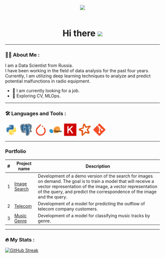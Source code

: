 <div id="header" align="center">
  <img src="https://media.giphy.com/media/g06HKnMmtK1aXurndU/giphy.gif" width="250"/>
</div>

<div id="badges" align="center">
  <img src="https://komarev.com/ghpvc/?username=Semenov-AD&style=flat-square&color=blue" alt=""/>
</div>

<div align="center">
  <h1>
    Hi there
    <img src="https://media.giphy.com/media/hvRJCLFzcasrR4ia7z/giphy.gif" width="30px"/>
  </h1>
</div>

---

### :man_technologist: About Me :
I am a Data Scientist from Russia.  
I have been working in the field of data analysis for the past four years. Currently, I am utilizing deep learning techniques to analyze and predict potential malfunctions in radio equipment.
- :telescope: I am currently looking for a job.
- :seedling: Exploring CV, MLOps.

---

### :hammer_and_wrench: Languages and Tools :    
<div>
  <img src="https://github.com/devicons/devicon/blob/master/icons/python/python-original.svg" title="Python" alt="Python" width="40" height="40"/>&nbsp;
  <img src="https://github.com/devicons/devicon/blob/master/icons/postgresql/postgresql-original.svg" title="PostgreSQL" alt="PostgreSQL" width="40" height="40"/>&nbsp;
  <img src="https://github.com/devicons/devicon/blob/master/icons/pytorch/pytorch-original.svg" title="Pytorch" alt="Pytorch" width="40" height="40"/>&nbsp;
  <img src="https://github.com/devicons/devicon/blob/master/icons/scikitlearn/scikitlearn-original.svg" title="Scikit-Learn" alt="Scikit-Learn" width="40" height="40"/>&nbsp;
  <img src="https://github.com/devicons/devicon/blob/master/icons/keras/keras-original.svg" title="Keras" alt="Keras" width="40" height="40"/>&nbsp;
  <img src="https://github.com/devicons/devicon/blob/master/icons/apachespark/apachespark-original.svg" title="Apache Spark" alt="Apache Spark" width="40" height="40"/>&nbsp;
  <img src="https://github.com/devicons/devicon/blob/master/icons/git/git-original.svg" title="Git" alt="Git" width="40" height="40"/>&nbsp;
</div>

---

### Portfolio  

|#|         Project name     |Description|
|-|-----------------------|-----------|
|1|[Image Search](https://github.com/Semenov-AD/image_search)|Development of a demo version of the search for images on demand. The goal is to train a model that will receive a vector representation of the image, a vector representation of the query, and predict the correspondence of the image and the query.|
|2|[Telecom](https://github.com/Semenov-AD/telecom)|Development of a model for predicting the outflow of telecom company customers.|
|3|[Music Genre](https://github.com/Semenov-AD/music_genre)|Development of a model for classifying music tracks by genre.|

---

### :fire: My Stats :  
[![GitHub Streak](http://github-readme-streak-stats.herokuapp.com?user=Semenov-AD&theme=dark&background=000000)](https://git.io/streak-stats)

<!--
**Semenov-AD/Semenov-AD** is a ✨ _special_ ✨ repository because its `README.md` (this file) appears on your GitHub profile.

Here are some ideas to get you started:

- 🔭 I’m currently working on ...
- 🌱 I’m currently learning ...
- 👯 I’m looking to collaborate on ...
- 🤔 I’m looking for help with ...
- 💬 Ask me about ...
- 📫 How to reach me: ...
- 😄 Pronouns: ...
- ⚡ Fun fact: ...
-->
